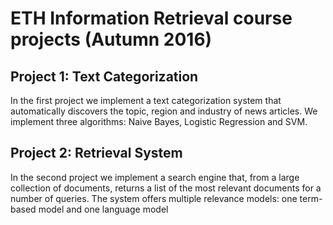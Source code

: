 # ETH Information Retrieval course projects (Autumn 2016)
## Project 1: Text Categorization
In the first project we implement a text categorization system that automatically discovers the topic, region and industry of news articles. We implement three algorithms: Naive Bayes, Logistic Regression and SVM.

## Project 2: Retrieval System
In the second project we implement a search engine that, from a large collection of documents, returns a list of the most relevant documents for a number of queries. The system offers multiple relevance models: one term-based model and one language model
